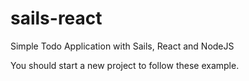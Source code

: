 # sails-react
Simple Todo Application with Sails, React and NodeJS

You should start a new project to follow these example.

